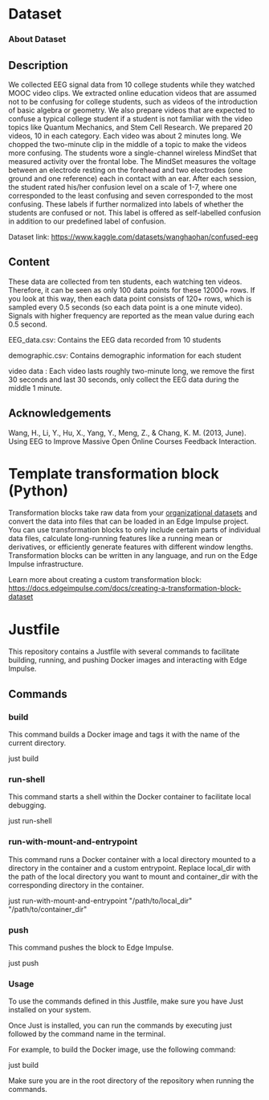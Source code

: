 # Dataset
### About Dataset
## Description

We collected EEG signal data from 10 college students while they watched MOOC video clips. We extracted online education videos that are assumed not to be confusing for college students, such as videos of the introduction of basic algebra or geometry. We also prepare videos that are expected to confuse a typical college student if a student is not familiar with the video topics like Quantum Mechanics, and Stem Cell Research. We prepared 20 videos, 10 in each category. Each video was about 2 minutes long. We chopped the two-minute clip in the middle of a topic to make the videos more confusing.
The students wore a single-channel wireless MindSet that measured activity over the frontal lobe. The MindSet measures the voltage between an electrode resting on the forehead and two electrodes (one ground and one reference) each in contact with an ear.
After each session, the student rated his/her confusion level on a scale of 1-7, where one corresponded to the least confusing and seven corresponded to the most confusing. These labels if further normalized into labels of whether the students are confused or not. This label is offered as self-labelled confusion in addition to our predefined label of confusion.

Dataset link: https://www.kaggle.com/datasets/wanghaohan/confused-eeg
## Content
These data are collected from ten students, each watching ten videos. Therefore, it can be seen as only 100 data points for these 12000+ rows. If you look at this way, then each data point consists of 120+ rows, which is sampled every 0.5 seconds (so each data point is a one minute video). Signals with higher frequency are reported as the mean value during each 0.5 second.

EEG_data.csv: Contains the EEG data recorded from 10 students

demographic.csv: Contains demographic information for each student

video data : Each video lasts roughly two-minute long, we remove the first 30 seconds and last 30 seconds, only collect the EEG data during the middle 1 minute.

## Acknowledgements
Wang, H., Li, Y., Hu, X., Yang, Y., Meng, Z., & Chang, K. M. (2013, June). Using EEG to Improve Massive Open Online Courses Feedback Interaction.


# Template transformation block (Python)
Transformation blocks take raw data from your [organizational datasets](https://docs.edgeimpulse.com/docs/tutorial-building-your-first-dataset) and convert the data into files that can be loaded in an Edge Impulse project. You can use transformation blocks to only include certain parts of individual data files, calculate long-running features like a running mean or derivatives, or efficiently generate features with different window lengths. Transformation blocks can be written in any language, and run on the Edge Impulse infrastructure.

Learn more about creating a custom transformation block: https://docs.edgeimpulse.com/docs/creating-a-transformation-block-dataset

# Justfile

This repository contains a Justfile with several commands to facilitate building, running, and pushing Docker images and interacting with Edge Impulse.

## Commands

### build
This command builds a Docker image and tags it with the name of the current directory.


just build

### run-shell
This command starts a shell within the Docker container to facilitate local debugging.

just run-shell

### run-with-mount-and-entrypoint
This command runs a Docker container with a local directory mounted to a directory in the container and a custom entrypoint. Replace local_dir with the path of the local directory you want to mount and container_dir with the corresponding directory in the container.

just run-with-mount-and-entrypoint "/path/to/local_dir" "/path/to/container_dir"

### push
This command pushes the block to Edge Impulse.

just push

### Usage
To use the commands defined in this Justfile, make sure you have Just installed on your system.

Once Just is installed, you can run the commands by executing just followed by the command name in the terminal.

For example, to build the Docker image, use the following command:

just build

Make sure you are in the root directory of the repository when running the commands.
